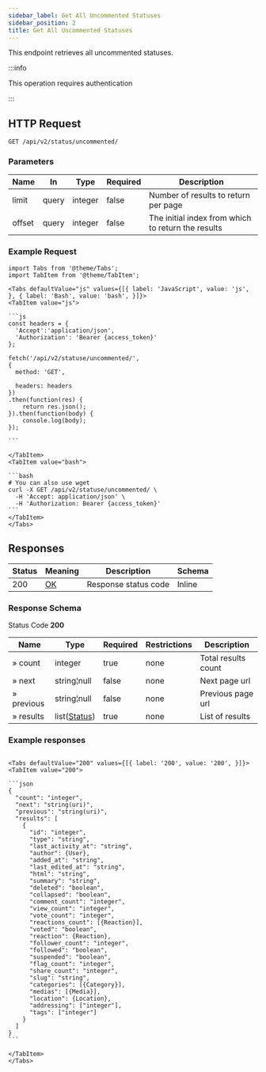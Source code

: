 ```yaml
---
sidebar_label: Get All Uncommented Statuses
sidebar_position: 2
title: Get All Uncommented Statuses
---
```


This endpoint retrieves all uncommented statuses.

:::info

This operation requires authentication

:::

## HTTP Request

`GET /api/v2/status/uncommented/`

### Parameters

|Name|In|Type|Required|Description|
|---|---|---|---|---|
|limit|query|integer|false|Number of results to return per page|
|offset|query|integer|false|The initial index from which to return the results|

### Example Request

````mdx-code-block
import Tabs from '@theme/Tabs';
import TabItem from '@theme/TabItem';

<Tabs defaultValue="js" values={[{ label: 'JavaScript', value: 'js', }, { label: 'Bash', value: 'bash', }]}>
<TabItem value="js">

```js
const headers = {
  'Accept':'application/json',
  'Authorization': 'Bearer {access_token}'
};

fetch('/api/v2/statuse/uncommented/',
{
  method: 'GET',

  headers: headers
})
.then(function(res) {
    return res.json();
}).then(function(body) {
    console.log(body);
});

```

</TabItem>
<TabItem value="bash">

```bash
# You can also use wget
curl -X GET /api/v2/statuse/uncommented/ \
  -H 'Accept: application/json' \
  -H 'Authorization: Bearer {access_token}'
```
</TabItem>
</Tabs>
````

## Responses

|Status|Meaning|Description|Schema|
|---|---|---|---|
|200|[OK](https://tools.ietf.org/html/rfc7231#section-6.3.1)|Response status code|Inline|

### Response Schema

Status Code **200**

|Name|Type|Required|Restrictions|Description|
|---|---|---|---|---|
|» count|integer|true|none|Total results count|
|» next|string¦null|false|none|Next page url|
|» previous|string¦null|false|none|Previous page url|
|» results|list([Status](/docs/apireference/v2/schemas/status))|true|none|List of results|


### Example responses


````mdx-code-block

<Tabs defaultValue="200" values={[{ label: '200', value: '200', }]}>
<TabItem value="200">

```json
{
  "count": "integer",
  "next": "string(uri)",
  "previous": "string(uri)",
  "results": [
    {
      "id": "integer",
      "type": "string",
      "last_activity_at": "string",
      "author": {User},
      "added_at": "string",
      "last_edited_at": "string",
      "html": "string",
      "summary": "string",
      "deleted": "boolean",
      "collapsed": "boolean",
      "comment_count": "integer",
      "view_count": "integer",
      "vote_count": "integer",
      "reactions_count": [{Reaction}],
      "voted": "boolean",
      "reaction": {Reaction},
      "follower_count": "integer",
      "followed": "boolean",
      "suspended": "boolean",
      "flag_count": "integer",
      "share_count": "integer",
      "slug": "string",
      "categories": [{Category}],
      "medias": [{Media}],
      "location": {Location},
      "addressing": ["integer"],
      "tags": ["integer"]
    }
  ]
}
```

</TabItem>
</Tabs>
````




